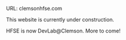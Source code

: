 URL: clemsonhfse.com

This website is currently under construction.

HFSE is now DevLab@Clemson. More to come!
